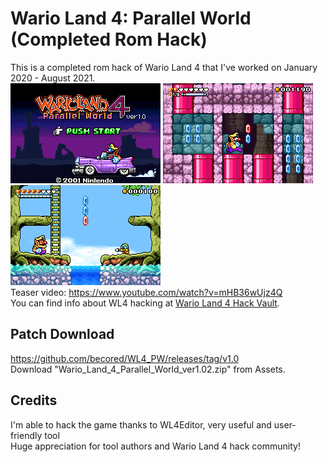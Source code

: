 # Wario Land 4: Parallel World (Completed Rom Hack)
This is a completed rom hack of Wario Land 4 that I've worked on January 2020 - August 2021.  
![pic01](images/pic01.png) ![pic02](images/pic02.png) ![pic04](images/pic04.png)  
Teaser video: https://www.youtube.com/watch?v=mHB36wUjz4Q  
You can find info about WL4 hacking at [Wario Land 4 Hack Vault](https://wario-land.github.io/HackVault/info.html).

## Patch Download
https://github.com/becored/WL4_PW/releases/tag/v1.0  
Download "Wario_Land_4_Parallel_World_ver1.02.zip" from Assets.

## Credits
I'm able to hack the game thanks to WL4Editor, very useful and user-friendly tool  
Huge appreciation for tool authors and Wario Land 4 hack community!  
